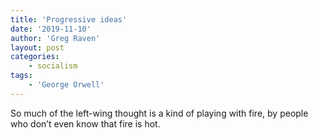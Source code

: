```yaml
---
title: 'Progressive ideas'
date: '2019-11-10'
author: 'Greg Raven'
layout: post
categories:
    - socialism
tags:
    - 'George Orwell'
---
```


So much of the left-wing thought is a kind of playing with fire, by people who don’t even know that fire is hot.